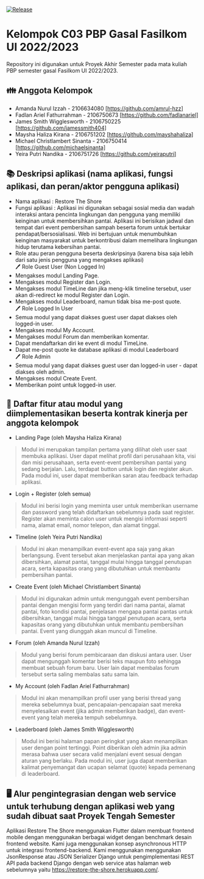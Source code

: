 [![Release](https://github.com/amrul-hzz/restore-the-shore-flutter/actions/workflows/release.yaml/badge.svg)](https://github.com/amrul-hzz/restore-the-shore-flutter/actions/workflows/release.yaml)

# Kelompok C03 PBP Gasal Fasilkom UI 2022/2023
Repository ini digunakan untuk Proyek Akhir Semester pada mata kuliah PBP semester gasal Fasilkom UI 2022/2023.

## 👪 Anggota Kelompok
- Amanda Nurul Izzah - 2106634080 [https://github.com/amrul-hzz]
- Fadlan Ariel Fathurrahman - 2106750673 [https://github.com/fadlanariel]
- James Smith Wigglesworth - 2106750225 [https://github.com/jamessmith404]
- Maysha Haliza Kirana - 2106751202 [https://github.com/mayshahaliza]
- Michael Christlambert Sinanta - 2106750414 [https://github.com/michaelsinanta]
- Yeira Putri Nandika - 2106751726 [https://github.com/yeiraputri]

## 📚 Deskripsi aplikasi (nama aplikasi, fungsi aplikasi, dan peran/aktor pengguna aplikasi) 
- Nama aplikasi : Restore The Shore
- Fungsi aplikasi : Aplikasi ini digunakan sebagai sosial media dan wadah interaksi antara pencinta lingkungan dan pengguna yang memiliki keinginan untuk membersihkan pantai. Aplikasi ini berisikan jadwal dan tempat dari event pembersihan sampah beserta forum untuk bertukar pendapat/bersosialisasi. Web ini bertujuan untuk menumbuhkan keinginan masyarakat untuk berkontribusi dalam memelihara lingkungan hidup terutama kebersihan pantai.
- Role atau peran pengguna beserta deskripsinya (karena bisa saja lebih dari satu jenis pengguna yang mengakses aplikasi)\
🖊 Role Guest User (Non Logged In)
- Mengakses modul Landing Page.
- Mengakses modul Register dan Login.
- Mengakses modul TimeLine dan jika meng-klik timeline tersebut, user akan di-redirect ke modul Register dan Login.
- Mengakses modul Leaderboard, namun tidak bisa me-post quote.\
🖊 Role Logged In User
- Semua modul yang dapat diakses guest user dapat diakses oleh logged-in user.
- Mengakses modul My Account.
- Mengakses modul Forum dan memberikan komentar.
- Dapat mendaftarkan diri ke event di modul TimeLine.
- Dapat me-post quote ke database aplikasi di modul Leaderboard\
🖊 Role Admin
- Semua modul yang dapat diakses guest user dan logged-in user - dapat diakses oleh admin.
- Mengakses modul Create Event.
- Memberikan point untuk logged-in user.

## 📝 Daftar fitur atau modul yang diimplementasikan beserta kontrak kinerja per anggota kelompok 
- Landing Page (oleh Maysha Haliza Kirana)
> Modul ini merupakan tampilan pertama yang dilihat oleh user saat membuka aplikasi. User dapat melihat profil dari perusahaan kita, visi dan misi perusahaan, serta event-event pembersihan pantai yang sedang berjalan. Lalu, terdapat button untuk login dan register akun. Pada modul ini, user dapat memberikan saran atau feedback terhadap aplikasi.
- Login + Register (oleh semua)
> Modul ini berisi login yang meminta user untuk memberikan username dan password yang telah didaftarkan sebelumnya pada saat register. Register akan meminta calon user untuk mengisi informasi seperti nama, alamat email, nomor telepon, dan alamat tinggal.
- Timeline (oleh Yeira Putri Nandika)
> Modul ini akan menampilkan event-event apa saja yang akan berlangsung. Event tersebut akan menjelaskan pantai apa yang akan dibersihkan, alamat pantai, tanggal mulai hingga tanggal penutupan acara, serta kapasitas orang yang dibutuhkan untuk membantu pembersihan pantai.
- Create Event (oleh Michael Christlambert Sinanta)
> Modul ini digunakan admin untuk mengunggah event pembersihan pantai dengan mengisi form yang terdiri dari nama pantai, alamat pantai, foto kondisi pantai, penjelasan mengapa pantai pantas untuk dibersihkan, tanggal mulai hingga tanggal penutupan acara, serta kapasitas orang yang dibutuhkan untuk membantu pembersihan pantai. Event yang diunggah akan muncul di Timeline.
- Forum (oleh Amanda Nurul Izzah)
> Modul yang berisi forum pembicaraan dan diskusi antara user. User dapat mengunggah komentar berisi teks maupun foto sehingga membuat sebuah forum baru. User lain dapat membalas forum tersebut serta saling membalas satu sama lain. 
- My Account (oleh Fadlan Ariel Fathurrahman)
> Modul ini akan menampilkan profil user yang berisi thread yang mereka sebelumnya buat, pencapaian-pencapaian saat mereka menyelesaikan event (jika admin memberikan badge), dan event-event yang telah mereka tempuh sebelumnya.
- Leaderboard (oleh James Smith Wigglesworth)
> Modul ini berisi halaman papan peringkat yang akan menampilkan user dengan point tertinggi. Point diberikan oleh admin jika admin merasa bahwa user secara valid menjalani event sesuai dengan aturan yang berlaku. Pada modul ini, user juga dapat memberikan kalimat penyemangat dan ucapan selamat (quote) kepada pemenang di leaderboard.

## 🖥️ Alur pengintegrasian dengan web service untuk terhubung dengan aplikasi web yang sudah dibuat saat Proyek Tengah Semester
Aplikasi Restore The Shore menggunakan Flutter dalam membuat frontend mobile dengan menggunakan berbagai widget dengan benchmark desain frontend website. Kami juga menggunakan konsep asynchronous HTTP untuk integrasi frontend-backend. Kami menggunakan menggunakan JsonResponse atau JSON Serializer Django untuk pengimplementasi REST API pada backend Django dengan web service atas halaman web sebelumnya yaitu https://restore-the-shore.herokuapp.com/.
